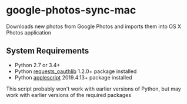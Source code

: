 # google-photos-sync-mac
Downloads new photos from Google Photos and imports them into OS X Photos application

## System Requirements
* Python 2.7 or 3.4+
* Python [requests_oauthlib](https://pypi.org/project/requests-oauthlib/) 1.2.0+ package installed
* Python [applescript](https://pypi.org/project/applescript/) 2019.4.13+ package installed

This script probably won't work with earlier versions of Python, but may work with earlier versions of the required packages
